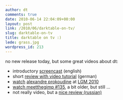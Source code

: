 ```yaml
---
author: dt
comments: true
date: 2010-06-14 22:04:09+00:00
layout: post
link: /2010/06/darktable-on-tv/
slug: darktable-on-tv
title: darktable on tv :)
lede: grass.jpg
wordpress_id: 213
---
```

no new release today, but some great videos about dt:

* introductory [screencast](https://encrypted.pcode.nl/blog/2010/07/15/darktable-overview-screencast/) (english)
* short [review with video tutorial](http://www.shutter-speed.ch/wordpress/?p=1590) (german)
* [watch](http://river-valley.tv/digital-photography-workflow-on-linux-with-darktable/) [alexandre prokoudine](http://prokoudine.info/) at [LGM 2010](https://libregraphicsmeeting.org/2010/)
* [watch meetthegimp #135](https://meetthegimp.org/episode-135-darktable/), a bit older, but still ...
* not really video, but a [nice review (russian)](http://linuxgraphics.ru/articles.php?article_id=93)


